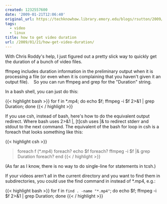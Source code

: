 ```yaml
---
created: 1232557600
date: '2009-01-21T12:06:40'
original_url: https://techknowhow.library.emory.edu/blogs/rsutton/2009/01/21/how-get-video-duration
tags:
  - video
  - linux
title: how to get video duration
url: /2009/01/21/how-get-video-duration/
---
```



With Chris Roddy's help, I just figured out a pretty slick way to quickly get the duration of a bunch of video files. 

ffmpeg includes duration information in the preliminary output when it is processing a file (or even when it is complaining that you haven't given it an output file).    So you can run ffmpeg and grep for the "Duration" string.

In a bash shell, you can just do this:

{{< highlight bash  >}}
for f in *.mp4; do echo $f; ffmpeg -i $f 2&gt;&amp;1 | grep Duration;  done
{{< / highlight >}}

If you use csh, instead of bash, here's how to do the equivalent output redirect.  Where bash uses 2>&1 |, [t]csh uses |& to redirect stderr and stdout to the next command.   The equivalent of the bash for loop in csh is a foreach that looks something like this:

{{< highlight csh  >}}
> foreach f (*.mp4)
foreach? echo $f
foreach? ffmpeg -i $f |& grep Duration
foreach? end
{{< / highlight >}}

(As far as I know, there is no way to do single-line for statements in tcsh.)

If your videos aren't all in the current directory and you want to find them
in subdirectories, you could use the find command in instead of *.mp4, e.g.:

{{< highlight bash  >}}
for f in `find . -name "*.mp4"`; do echo $f; ffmpeg -i $f 2>&1 | grep Duration;  done
{{< / highlight >}}
 

